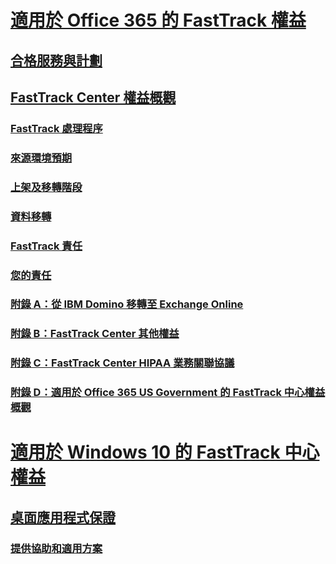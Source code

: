 # [適用於 Office 365 的 FastTrack 權益](O365-fasttrack-benefit-for-office-365.md)
## [合格服務與計劃](O365-eligible-services-and-plans.md)
## [FastTrack Center 權益概觀](O365-fasttrack-benefit-overview.md)
### [FastTrack 處理程序](O365-fasttrack-process.md)
### [來源環境預期](O365-source-environment-expectations.md)
### [上架及移轉階段](O365-onboarding-and-migration.md)
### [資料移轉](O365-data-migration.md)
### [FastTrack 責任](O365-fasttrack-responsibilities.md)
### [您的責任](O365-your-responsibilities.md)
### [附錄 A：從 IBM Domino 移轉至 Exchange Online](O365-from-ibm-domino-to-exchange-online.md)
### [附錄 B：FastTrack Center 其他權益](O365-fasttrack-additional-benefits.md)
### [附錄 C：FastTrack Center HIPAA 業務關聯協議](O365-hipaa-business-associate-agreement.md)
### [附錄 D：適用於 Office 365 US Government 的 FastTrack 中心權益概觀](US-Gov-appendix-overview.md)
# [適用於 Windows 10 的 FastTrack 中心權益](Win-10-fasttrack-benefit-for-Windows-10.md)
## [桌面應用程式保證](Win-10-desktop-app-assure.md)
### [提供協助和適用方案](Win-10-daa-assistance-offered-and-plans.md)